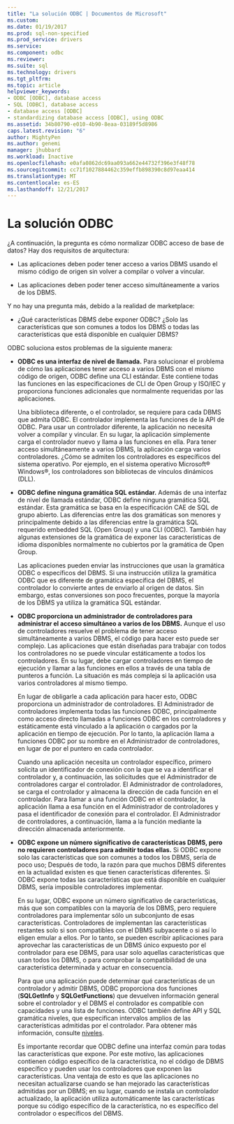 ```yaml
---
title: "La solución ODBC | Documentos de Microsoft"
ms.custom: 
ms.date: 01/19/2017
ms.prod: sql-non-specified
ms.prod_service: drivers
ms.service: 
ms.component: odbc
ms.reviewer: 
ms.suite: sql
ms.technology: drivers
ms.tgt_pltfrm: 
ms.topic: article
helpviewer_keywords:
- ODBC [ODBC], database access
- SQL [ODBC], database access
- database access [ODBC]
- standardizing database access [ODBC], using ODBC
ms.assetid: 34b80790-e010-4b90-8eaa-03189f5d8986
caps.latest.revision: "6"
author: MightyPen
ms.author: genemi
manager: jhubbard
ms.workload: Inactive
ms.openlocfilehash: e0afa0862dc69aa093a662e44732f396e3f48f78
ms.sourcegitcommit: cc71f1027884462c359effb898390c8d97eaa414
ms.translationtype: MT
ms.contentlocale: es-ES
ms.lasthandoff: 12/21/2017
---
```

# <a name="the-odbc-solution"></a>La solución ODBC
¿A continuación, la pregunta es cómo normalizar ODBC acceso de base de datos? Hay dos requisitos de arquitectura:  
  
-   Las aplicaciones deben poder tener acceso a varios DBMS usando el mismo código de origen sin volver a compilar o volver a vincular.  
  
-   Las aplicaciones deben poder tener acceso simultáneamente a varios de los DBMS.  
  
 Y no hay una pregunta más, debido a la realidad de marketplace:  
  
-   ¿Qué características DBMS debe exponer ODBC? ¿Solo las características que son comunes a todos los DBMS o todas las características que está disponible en cualquier DBMS?  
  
 ODBC soluciona estos problemas de la siguiente manera:  
  
-   **ODBC es una interfaz de nivel de llamada.** Para solucionar el problema de cómo las aplicaciones tener acceso a varios DBMS con el mismo código de origen, ODBC define una CLI estándar. Este contiene todas las funciones en las especificaciones de CLI de Open Group y ISO/IEC y proporciona funciones adicionales que normalmente requeridas por las aplicaciones.  
  
     Una biblioteca diferente, o el controlador, se requiere para cada DBMS que admita ODBC. El controlador implementa las funciones de la API de ODBC. Para usar un controlador diferente, la aplicación no necesita volver a compilar y vincular. En su lugar, la aplicación simplemente carga el controlador nuevo y llama a las funciones en ella. Para tener acceso simultáneamente a varios DBMS, la aplicación carga varios controladores. ¿Cómo se admiten los controladores es específicos del sistema operativo. Por ejemplo, en el sistema operativo Microsoft® Windows®, los controladores son bibliotecas de vínculos dinámicos (DLL).  
  
-   **ODBC define ninguna gramática SQL estándar.** Además de una interfaz de nivel de llamada estándar, ODBC define ninguna gramática SQL estándar. Esta gramática se basa en la especificación CAE de SQL de grupo abierto. Las diferencias entre las dos gramáticas son menores y principalmente debido a las diferencias entre la gramática SQL requerido embedded SQL (Open Group) y una CLI (ODBC). También hay algunas extensiones de la gramática de exponer las características de idioma disponibles normalmente no cubiertos por la gramática de Open Group.  
  
     Las aplicaciones pueden enviar las instrucciones que usan la gramática ODBC o específicos del DBMS. Si una instrucción utiliza la gramática ODBC que es diferente de gramática específica del DBMS, el controlador lo convierte antes de enviarlo al origen de datos. Sin embargo, estas conversiones son poco frecuentes, porque la mayoría de los DBMS ya utiliza la gramática SQL estándar.  
  
-   **ODBC proporciona un administrador de controladores para administrar el acceso simultáneo a varios de los DBMS.** Aunque el uso de controladores resuelve el problema de tener acceso simultáneamente a varios DBMS, el código para hacer esto puede ser complejo. Las aplicaciones que están diseñadas para trabajar con todos los controladores no se puede vincular estáticamente a todos los controladores. En su lugar, debe cargar controladores en tiempo de ejecución y llamar a las funciones en ellos a través de una tabla de punteros a función. La situación es más compleja si la aplicación usa varios controladores al mismo tiempo.  
  
     En lugar de obligarle a cada aplicación para hacer esto, ODBC proporciona un administrador de controladores. El Administrador de controladores implementa todas las funciones ODBC, principalmente como acceso directo llamadas a funciones ODBC en los controladores y estáticamente está vinculado a la aplicación o cargados por la aplicación en tiempo de ejecución. Por lo tanto, la aplicación llama a funciones ODBC por su nombre en el Administrador de controladores, en lugar de por el puntero en cada controlador.  
  
     Cuando una aplicación necesita un controlador específico, primero solicita un identificador de conexión con la que se va a identificar el controlador y, a continuación, las solicitudes que el Administrador de controladores cargar el controlador. El Administrador de controladores, se carga el controlador y almacena la dirección de cada función en el controlador. Para llamar a una función ODBC en el controlador, la aplicación llama a esa función en el Administrador de controladores y pasa el identificador de conexión para el controlador. El Administrador de controladores, a continuación, llama a la función mediante la dirección almacenada anteriormente.  
  
-   **ODBC expone un número significativo de características DBMS, pero no requieren controladores para admitir todas ellas.** Si ODBC expone solo las características que son comunes a todos los DBMS, sería de poco uso; Después de todo, la razón para que muchos DBMS diferentes en la actualidad existen es que tienen características diferentes. Si ODBC expone todas las características que está disponible en cualquier DBMS, sería imposible controladores implementar.  
  
     En su lugar, ODBC expone un número significativo de características, más que son compatibles con la mayoría de los DBMS, pero requiere controladores para implementar sólo un subconjunto de esas características. Controladores de implementan las características restantes solo si son compatibles con el DBMS subyacente o si así lo eligen emular a ellos. Por lo tanto, se pueden escribir aplicaciones para aprovechar las características de un DBMS único expuesto por el controlador para ese DBMS, para usar solo aquellas características que usan todos los DBMS, o para comprobar la compatibilidad de una característica determinada y actuar en consecuencia.  
  
     Para que una aplicación puede determinar qué características de un controlador y admitir DBMS, ODBC proporciona dos funciones (**SQLGetInfo** y **SQLGetFunctions**) que devuelven información general sobre el controlador y el DBMS el controlador es compatible con capacidades y una lista de funciones. ODBC también define API y SQL gramática niveles, que especifican intervalos amplios de las características admitidas por el controlador. Para obtener más información, consulte [niveles](../../odbc/reference/develop-app/conformance-levels.md).  
  
     Es importante recordar que ODBC define una interfaz común para todas las características que expone. Por este motivo, las aplicaciones contienen código específico de la característica, no el código de DBMS específico y pueden usar los controladores que exponen las características. Una ventaja de esto es que las aplicaciones no necesitan actualizarse cuando se han mejorado las características admitidas por un DBMS; en su lugar, cuando se instala un controlador actualizado, la aplicación utiliza automáticamente las características porque su código específico de la característica, no es específico del controlador o específicos del DBMS.
